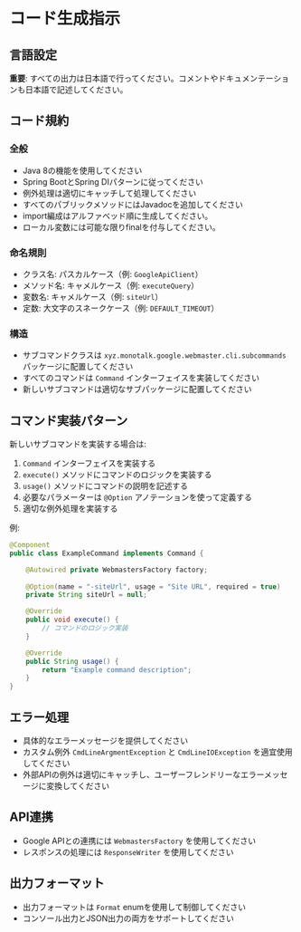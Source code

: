 # コード生成指示

## 言語設定
**重要**: すべての出力は日本語で行ってください。コメントやドキュメンテーションも日本語で記述してください。

## コード規約

### 全般
- Java 8の機能を使用してください
- Spring BootとSpring DIパターンに従ってください
- 例外処理は適切にキャッチして処理してください
- すべてのパブリックメソッドにはJavadocを追加してください
- import編成はアルファベッド順に生成してください。
- ローカル変数には可能な限りfinalを付与してください。

### 命名規則
- クラス名: パスカルケース（例: `GoogleApiClient`）
- メソッド名: キャメルケース（例: `executeQuery`）
- 変数名: キャメルケース（例: `siteUrl`）
- 定数: 大文字のスネークケース（例: `DEFAULT_TIMEOUT`）

### 構造
- サブコマンドクラスは `xyz.monotalk.google.webmaster.cli.subcommands` パッケージに配置してください
- すべてのコマンドは `Command` インターフェイスを実装してください
- 新しいサブコマンドは適切なサブパッケージに配置してください

## コマンド実装パターン

新しいサブコマンドを実装する場合は:

1. `Command` インターフェイスを実装する
2. `execute()` メソッドにコマンドのロジックを実装する
3. `usage()` メソッドにコマンドの説明を記述する
4. 必要なパラメーターは `@Option` アノテーションを使って定義する
5. 適切な例外処理を実装する

例:
```java
@Component
public class ExampleCommand implements Command {

    @Autowired private WebmastersFactory factory;
    
    @Option(name = "-siteUrl", usage = "Site URL", required = true)
    private String siteUrl = null;

    @Override
    public void execute() {
        // コマンドのロジック実装
    }

    @Override
    public String usage() {
        return "Example command description";
    }
}
```

## エラー処理
- 具体的なエラーメッセージを提供してください
- カスタム例外 `CmdLineArgmentException` と `CmdLineIOException` を適宜使用してください
- 外部APIの例外は適切にキャッチし、ユーザーフレンドリーなエラーメッセージに変換してください

## API連携
- Google APIとの連携には `WebmastersFactory` を使用してください
- レスポンスの処理には `ResponseWriter` を使用してください

## 出力フォーマット
- 出力フォーマットは `Format` enumを使用して制御してください
- コンソール出力とJSON出力の両方をサポートしてください
